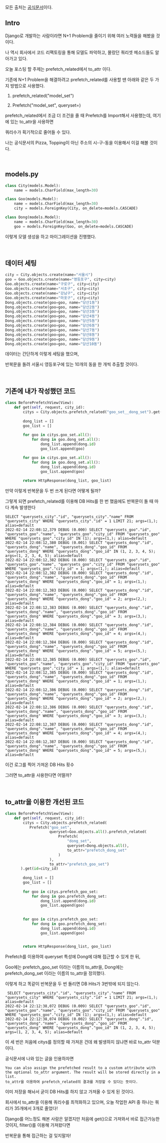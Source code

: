 모든 출처는 [공식문서](https://docs.djangoproject.com/en/4.0/ref/models/querysets/#prefetch-related)이다.

## Intro
Django로 개발하는 사람이라면 N+1 Problem을 줄이기 위해 여러 노력들을 해봤을 것이다.



나 역시 회사에서 코드 리팩토링을 통해 모델도 파악하고, 몰랐던 쿼리셋 메소드들도 알아가고 있다.



오늘 포스팅 할 주제는 prefetch_related에서 to_attr  이다.



기존에 N+1 Problem을 해결하려고 prefetch_related를 사용할 땐 아래와 같은 두 가지 방법으로 사용했다.



1. prefetch_related("model_set") 

2. Prefetch("model_set", queryset=) 



prefetch_related에서 조금 더 조건을 줄 때 Prefetch를 Import해서 사용했는데, 여기에 있는 to_attr을 사용하면



쿼리수가 획기적으로 줄어들 수 있다.



나는 공식문서의 Pizza, Topping이 아닌 주소의 시-구-동을 이용해서 이걸 해볼 것이다.

<br>


## models.py
```python
class City(models.Model):
    name = models.CharField(max_length=30)

class Goo(models.Model):
    name = models.CharField(max_length=30)
    city = models.ForeignKey(City, on_delete=models.CASCADE)

class Dong(models.Model):
    name = models.CharField(max_length=30)
    goo = models.ForeignKey(Goo, on_delete=models.CASCADE)
```
이렇게 모델 생성을 하고 마이그레이션을 진행했다.


<br>


## 데이터 세팅
```python
city = City.objects.create(name="서울시")
goo = Goo.objects.create(name="영등포구", city=city)
Goo.objects.create(name="구로구", city=city)
Goo.objects.create(name="서초구", city=city)
Goo.objects.create(name="강남구", city=city)
Goo.objects.create(name="마포구", city=city)
Dong.objects.create(goo=goo, name="당산1동")
Dong.objects.create(goo=goo, name="당산2동")
Dong.objects.create(goo=goo, name="당산3동")
Dong.objects.create(goo=goo, name="당산4동")
Dong.objects.create(goo=goo, name="당산5동")
Dong.objects.create(goo=goo, name="당산6동")
Dong.objects.create(goo=goo, name="당산7동")
Dong.objects.create(goo=goo, name="당산8동")
Dong.objects.create(goo=goo, name="당산9동")
Dong.objects.create(goo=goo, name="당산10동")
```

데이터는 간단하게 이렇게 세팅을 했으며,



반복문을 돌려 서울시 영등포구에 있는 10개의 동을 한 개씩 추출할 것이다.


<br>


## 기존에 내가 작성했던 코드 
```python
class BeforePrefetchView(View):
    def get(self, request, city_id):
        citys = City.objects.prefetch_related("goo_set__dong_set").get(id=city_id)
        
        dong_list = []
        goo_list = []
        
        for goo in citys.goo_set.all():
            for dong in goo.dong_set.all():
                dong_list.append(dong.id)
                goo_list.append(goo)

        for goo in citys.goo_set.all():
            for dong in goo.dong_set.all():
                dong_list.append(dong.id)
                goo_list.append(goo)
        
        return HttpResponse(dong_list, goo_list)
```

만약 이렇게 반복문을 두 번 쓰게 된다면 어떻게 될까?



그렇게 되면 prefetch_related를 이용해 DB Hits를 한 번 했음에도 반복문이 돌 때 마다 계속 발생한다


```shell
SELECT "querysets_city"."id", "querysets_city"."name" FROM "querysets_city" WHERE "querysets_city"."id" = 1 LIMIT 21; args=(1,); alias=default
2022-02-14 22:08:12,379 DEBUG (0.000) SELECT "querysets_goo"."id", "querysets_goo"."name", "querysets_goo"."city_id" FROM "querysets_goo" WHERE "querysets_goo"."city_id" IN (1); args=(1,); alias=default
2022-02-14 22:08:12,380 DEBUG (0.001) SELECT "querysets_dong"."id", "querysets_dong"."name", "querysets_dong"."goo_id" FROM "querysets_dong" WHERE "querysets_dong"."goo_id" IN (1, 2, 3, 4, 5); args=(1, 2, 3, 4, 5); alias=default
2022-02-14 22:08:12,382 DEBUG (0.000) SELECT "querysets_goo"."id", "querysets_goo"."name", "querysets_goo"."city_id" FROM "querysets_goo" WHERE "querysets_goo"."city_id" = 1; args=(1,); alias=default
2022-02-14 22:08:12,382 DEBUG (0.000) SELECT "querysets_dong"."id", "querysets_dong"."name", "querysets_dong"."goo_id" FROM "querysets_dong" WHERE "querysets_dong"."goo_id" = 1; args=(1,); alias=default
2022-02-14 22:08:12,383 DEBUG (0.000) SELECT "querysets_dong"."id", "querysets_dong"."name", "querysets_dong"."goo_id" FROM "querysets_dong" WHERE "querysets_dong"."goo_id" = 2; args=(2,); alias=default
2022-02-14 22:08:12,383 DEBUG (0.000) SELECT "querysets_dong"."id", "querysets_dong"."name", "querysets_dong"."goo_id" FROM "querysets_dong" WHERE "querysets_dong"."goo_id" = 3; args=(3,); alias=default
2022-02-14 22:08:12,384 DEBUG (0.000) SELECT "querysets_dong"."id", "querysets_dong"."name", "querysets_dong"."goo_id" FROM "querysets_dong" WHERE "querysets_dong"."goo_id" = 4; args=(4,); alias=default
2022-02-14 22:08:12,384 DEBUG (0.000) SELECT "querysets_dong"."id", "querysets_dong"."name", "querysets_dong"."goo_id" FROM "querysets_dong" WHERE "querysets_dong"."goo_id" = 5; args=(5,); alias=default
2022-02-14 22:08:12,385 DEBUG (0.000) SELECT "querysets_goo"."id", "querysets_goo"."name", "querysets_goo"."city_id" FROM "querysets_goo" WHERE "querysets_goo"."city_id" = 1; args=(1,); alias=default
2022-02-14 22:08:12,385 DEBUG (0.000) SELECT "querysets_dong"."id", "querysets_dong"."name", "querysets_dong"."goo_id" FROM "querysets_dong" WHERE "querysets_dong"."goo_id" = 1; args=(1,); alias=default
2022-02-14 22:08:12,386 DEBUG (0.000) SELECT "querysets_dong"."id", "querysets_dong"."name", "querysets_dong"."goo_id" FROM "querysets_dong" WHERE "querysets_dong"."goo_id" = 2; args=(2,); alias=default
2022-02-14 22:08:12,386 DEBUG (0.000) SELECT "querysets_dong"."id", "querysets_dong"."name", "querysets_dong"."goo_id" FROM "querysets_dong" WHERE "querysets_dong"."goo_id" = 3; args=(3,); alias=default
2022-02-14 22:08:12,387 DEBUG (0.000) SELECT "querysets_dong"."id", "querysets_dong"."name", "querysets_dong"."goo_id" FROM "querysets_dong" WHERE "querysets_dong"."goo_id" = 4; args=(4,); alias=default
2022-02-14 22:08:12,387 DEBUG (0.000) SELECT "querysets_dong"."id", "querysets_dong"."name", "querysets_dong"."goo_id" FROM "querysets_dong" WHERE "querysets_dong"."goo_id" = 5; args=(5,); alias=default
```

이건 로그를 찍어 가져온 DB Hits 횟수



그러면 to_attr을 사용한다면 어떨까?


<br>


## to_attr을 이용한 개선된 코드
```python
class BeforePrefetchView(View):
    def get(self, request, city_id):
        citys = City.objects.prefetch_related(
           Prefetch("goo_set",
                    queryset=Goo.objects.all().prefetch_related(
                        Prefetch(
                            "dong_set",
                            queryset=Dong.objects.all(),
                            to_attr="prefetch_dong_set"
                        )
                    ),
                    to_attr="prefetch_goo_set")
       ).get(id=city_id)
        
        dong_list = []
        goo_list = []
        
        for goo in citys.prefetch_goo_set:
            for dong in goo.prefetch_dong_set:
                dong_list.append(dong.id)
                goo_list.append(goo)
        
                
        for goo in citys.prefetch_goo_set:
            for dong in goo.prefetch_dong_set:
                dong_list.append(dong.id)
                goo_list.append(goo)

        
        return HttpResponse(dong_list, goo_list)
```

Prefetch를 이용하여 queryset 특성에 Dong에 대해 접근할 수 있게 한 뒤,



Goo에는 prefetch_goo_set 이라는 이름의 to_attr을, Dong에는 prefetch_dong_set 이라는 이름의 to_attr을 정의했다.



이렇게 하고 똑같이 반복문을 두 번 돌리면 DB Hits가 3번밖에 되지 않는다.

```shell
 SELECT "querysets_city"."id", "querysets_city"."name" FROM "querysets_city" WHERE "querysets_city"."id" = 1 LIMIT 21; args=(1,); alias=default
2022-02-14 22:12:38,072 DEBUG (0.009) SELECT "querysets_goo"."id", "querysets_goo"."name", "querysets_goo"."city_id" FROM "querysets_goo" WHERE "querysets_goo"."city_id" IN (1); args=(1,); alias=default
2022-02-14 22:12:38,074 DEBUG (0.002) SELECT "querysets_dong"."id", "querysets_dong"."name", "querysets_dong"."goo_id" FROM "querysets_dong" WHERE "querysets_dong"."goo_id" IN (1, 2, 3, 4, 5); args=(1, 2, 3, 4, 5); alias=default
```

이 세 번은 처음에 citys를 정의할 때 가져온 건데 왜 발생하지 않냐면 바로 to_attr 덕분이다.



공식문서에 나와 있는 글을 인용하자면


```shell
You can also assign the prefetched result to a custom attribute with the optional to_attr argument. The result will be stored directly in a list.
to_attr을 이용하여 prefetch_related의 결과를 저장할 수 있다는 뜻이다.
```


이미 저장을 해놔서 굳이 DB Hits를 하지 않고 가져올 수 있게 된 것이다.



회사에서 to_attr을 이용해 쿼리수를 최적화하고 있으며, 오늘 작업한 API 중 하나는 쿼리가 35개에서 3개로 줄었다!



Django를 어느정도 해본 사람은 알겠지만 처음에 get()으로 가져와서 바로 접근가능한 것이지, filter()를 이용해 가져왔다면



반복문을 통해 접근하는 걸 잊지말자!

